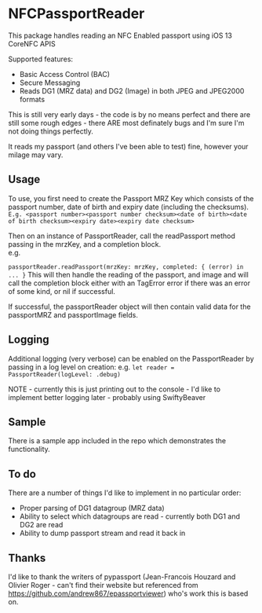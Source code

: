 # NFCPassportReader

This package handles reading an NFC Enabled passport using iOS 13 CoreNFC APIS


Supported features:
* Basic Access Control (BAC)
* Secure Messaging
* Reads DG1 (MRZ data) and DG2 (Image) in both JPEG and JPEG2000 formats

This is still very early days - the code is by no means perfect and there are still some rough edges  - there ARE most definately bugs and I'm sure I'm not doing things perfectly. 

It reads my passport (and others I've been able to test) fine, however your milage may vary.

## Usage 
To use, you first need to create the Passport MRZ Key which consists of the passport number, date of birth and expiry date (including the checksums).
`
E.g. <passport number><passport number checksum><date of birth><date of birth checksum><expiry date><expiry date checksum>
`

Then on an instance of PassportReader, call the readPassport method passing in the mrzKey, and a completion block.  
e.g.

`
passportReader.readPassport(mrzKey: mrzKey, completed: { (error) in
...
}
`
This will then handle the reading of the passport, and image and will call the completion block either with an TagError error if there was an error of some kind, or nil if successful.

If successful, the passportReader object will then contain valid data for the passportMRZ and passportImage fields.

## Logging
Additional logging (very verbose)  can be enabled on the PassportReader by passing in a log level on creation:
e.g.
`let reader = PassportReader(logLevel: .debug)
`

NOTE - currently this is just printing out to the console - I'd like to implement better logging later - probably using SwiftyBeaver 

## Sample
There is a sample app included in the repo which demonstrates the functionality.

## To do
There are a number of things I'd like to implement in no particular order:
 * Proper parsing of DG1 datagroup (MRZ data)
 * Ability to select which datagroups are read - currently both DG1 and DG2 are read
 * Ability to dump passport stream and read it back in
 

## Thanks
I'd like to thank the writers of pypassport (Jean-Francois Houzard and Olivier Roger - can't find their website but referenced from https://github.com/andrew867/epassportviewer) who's work this is based on.
